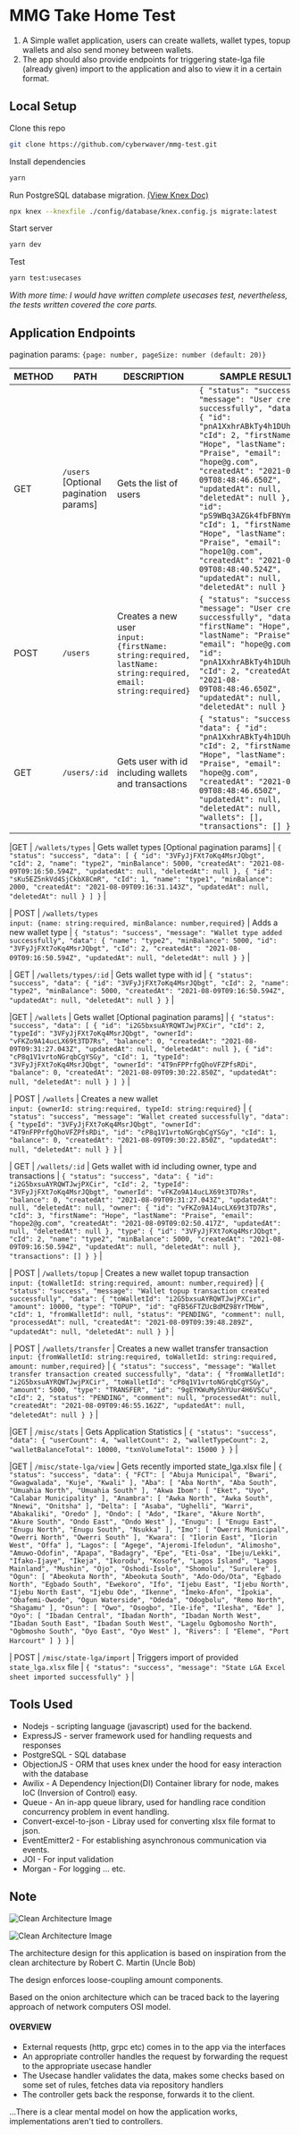 # MMG Take Home Test

1. A Simple wallet application, users can create wallets, wallet types, topup wallets and also send money between wallets.
2. The app should also provide endpoints for triggering state-lga file (already given) import to the application and also to view it in a certain format.

## Local Setup

Clone this repo

```bash
git clone https://github.com/cyberwaver/mmg-test.git
```

Install dependencies

```bash
yarn
```

Run PostgreSQL database migration. [(View Knex Doc)](http://knexjs.org/)

```bash
npx knex --knexfile ./config/database/knex.config.js migrate:latest
```

Start server

```bash
yarn dev
```

Test

```bash
yarn test:usecases
```

_With more time: I would have written complete usecases test, nevertheless, the tests written covered the core parts._

## Application Endpoints

pagination params: `{page: number, pageSize: number (default: 20)}`

| METHOD | PATH                                  | DESCRIPTION                                                                                                       | SAMPLE RESULT                                                                                                                                                                                                                                                                                                                                                                                                                                                                |
| ------ | ------------------------------------- | ----------------------------------------------------------------------------------------------------------------- | ---------------------------------------------------------------------------------------------------------------------------------------------------------------------------------------------------------------------------------------------------------------------------------------------------------------------------------------------------------------------------------------------------------------------------------------------------------------------------- |
| GET    | `/users` [Optional pagination params] | Gets the list of users                                                                                            | `{ "status": "success", "message": "User created successfully", "data": [ { "id": "pnA1XxhrABkTy4h1DUhEpA", "cId": 2, "firstName": "Hope", "lastName": "Praise", "email": "hope@g.com", "createdAt": "2021-08-09T08:48:46.650Z", "updatedAt": null, "deletedAt": null }, { "id": "pS9WBq3AZGk4fbFBNYmshU", "cId": 1, "firstName": "Hope", "lastName": "Praise", "email": "hope1@g.com", "createdAt": "2021-08-09T08:48:40.524Z", "updatedAt": null, "deletedAt": null } ] }` |
| POST   | `/users`                              | Creates a new user <br/> `input: {firstName: string:required, lastName: string:required, email: string:required}` | `{ "status": "success", "message": "User created successfully", "data": { "firstName": "Hope", "lastName": "Praise", "email": "hope@g.com", "id": "pnA1XxhrABkTy4h1DUhEpA", "cId": 2, "createdAt": "2021-08-09T08:48:46.650Z", "updatedAt": null, "deletedAt": null } }`                                                                                                                                                                                                     |
| GET    | `/users/:id`                          | Gets user with id including wallets and transactions                                                              | `{ "status": "success", "data": { "id": "pnA1XxhrABkTy4h1DUhEpA", "cId": 2, "firstName": "Hope", "lastName": "Praise", "email": "hope@g.com", "createdAt": "2021-08-09T08:48:46.650Z", "updatedAt": null, "deletedAt": null, "wallets": [], "transactions": [] } }`                                                                                                                                                                                                          |

|GET | `/wallets/types` | Gets wallet types [Optional pagination params] | `{ "status": "success", "data": [ { "id": "3VFyJjFXt7oKq4MsrJQbgt", "cId": 2, "name": "type2", "minBalance": 5000, "createdAt": "2021-08-09T09:16:50.594Z", "updatedAt": null, "deletedAt": null }, { "id": "sKu5EZ5nkVd4SjCkbX8CmR", "cId": 1, "name": "type1", "minBalance": 2000, "createdAt": "2021-08-09T09:16:31.143Z", "updatedAt": null, "deletedAt": null } ] }` |

| POST | `/wallets/types` <br/> `input: {name: string:required, minBalance: number,required}` | Adds a new wallet type | `{ "status": "success", "message": "Wallet type added successfully", "data": { "name": "type2", "minBalance": 5000, "id": "3VFyJjFXt7oKq4MsrJQbgt", "cId": 2, "createdAt": "2021-08-09T09:16:50.594Z", "updatedAt": null, "deletedAt": null } }` |

| GET | `/wallets/types/:id` | Gets wallet type with id | `{ "status": "success", "data": { "id": "3VFyJjFXt7oKq4MsrJQbgt", "cId": 2, "name": "type2", "minBalance": 5000, "createdAt": "2021-08-09T09:16:50.594Z", "updatedAt": null, "deletedAt": null } }` |

|GET | `/wallets` | Gets wallet [Optional pagination params] | `{ "status": "success", "data": [ { "id": "i2G5bxsuAYRQWTJwjPXCir", "cId": 2, "typeId": "3VFyJjFXt7oKq4MsrJQbgt", "ownerId": "vFKZo9A14ucLX69t3TD7Rs", "balance": 0, "createdAt": "2021-08-09T09:31:27.043Z", "updatedAt": null, "deletedAt": null }, { "id": "cP8q1V1vrtoNGrqbCgYSGy", "cId": 1, "typeId": "3VFyJjFXt7oKq4MsrJQbgt", "ownerId": "4T9nFPPrfgQhoVFZPfsRDi", "balance": 0, "createdAt": "2021-08-09T09:30:22.850Z", "updatedAt": null, "deletedAt": null } ] }` |

| POST | `/wallets` | Creates a new wallet <br/> `input: {ownerId: string:required, typeId: string:required}` | `{ "status": "success", "message": "Wallet created successfully", "data": { "typeId": "3VFyJjFXt7oKq4MsrJQbgt", "ownerId": "4T9nFPPrfgQhoVFZPfsRDi", "id": "cP8q1V1vrtoNGrqbCgYSGy", "cId": 1, "balance": 0, "createdAt": "2021-08-09T09:30:22.850Z", "updatedAt": null, "deletedAt": null } }` |

| GET | `/wallets/:id` | Gets wallet with id including owner, type and transactions | `{ "status": "success", "data": { "id": "i2G5bxsuAYRQWTJwjPXCir", "cId": 2, "typeId": "3VFyJjFXt7oKq4MsrJQbgt", "ownerId": "vFKZo9A14ucLX69t3TD7Rs", "balance": 0, "createdAt": "2021-08-09T09:31:27.043Z", "updatedAt": null, "deletedAt": null, "owner": { "id": "vFKZo9A14ucLX69t3TD7Rs", "cId": 3, "firstName": "Hope", "lastName": "Praise", "email": "hope2@g.com", "createdAt": "2021-08-09T09:02:50.417Z", "updatedAt": null, "deletedAt": null }, "type": { "id": "3VFyJjFXt7oKq4MsrJQbgt", "cId": 2, "name": "type2", "minBalance": 5000, "createdAt": "2021-08-09T09:16:50.594Z", "updatedAt": null, "deletedAt": null }, "transactions": [] } }` |

| POST | `/wallets/topup` | Creates a new wallet topup transaction <br/> `input: {toWalletId: string:required, amount: number,required}` | `{ "status": "success", "message": "Wallet topup transaction created successfully", "data": { "toWalletId": "i2G5bxsuAYRQWTJwjPXCir", "amount": 10000, "type": "TOPUP", "id": "qFB56FTZUcBdMZ98YrTMbW", "cId": 1, "fromWalletId": null, "status": "PENDING", "comment": null, "processedAt": null, "createdAt": "2021-08-09T09:39:48.289Z", "updatedAt": null, "deletedAt": null } }` |

| POST | `/wallets/transfer` | Creates a new wallet transfer transaction <br/> `input: {fromWalletId: string:required, toWalletId: string:required, amount: number,required}` | `{ "status": "success", "message": "Wallet transfer transaction created successfully", "data": { "fromWalletId": "i2G5bxsuAYRQWTJwjPXCir", "toWalletId": "cP8q1V1vrtoNGrqbCgYSGy", "amount": 5000, "type": "TRANSFER", "id": "9gEYKWuMyShYUur4H6VSCu", "cId": 2, "status": "PENDING", "comment": null, "processedAt": null, "createdAt": "2021-08-09T09:46:55.162Z", "updatedAt": null, "deletedAt": null } }` |

|GET | `/misc/stats` | Gets Application Statistics | `{ "status": "success", "data": { "userCount": 4, "walletCount": 2, "walletTypeCount": 2, "walletBalanceTotal": 10000, "txnVolumeTotal": 15000 } }` |

|GET | `/misc/state-lga/view` | Gets recently imported state_lga.xlsx file | `{ "status": "success", "data": { "FCT": [ "Abuja Municipal", "Bwari", "Gwagwalada", "Kuje", "Kwali" ], "Aba": [ "Aba North", "Aba South", "Umuahia North", "Umuahia South" ], "Akwa Ibom": [ "Eket", "Uyo", "Calabar Municipality" ], "Anambra": [ "Awka North", "Awka South", "Nnewi", "Onitsha" ], "Delta": [ "Asaba", "Ughelli", "Warri", "Abakaliki", "Oredo" ], "Ondo": [ "Ado", "Ikare", "Akure North", "Akure South", "Ondo East", "Ondo West" ], "Enugu": [ "Enugu East", "Enugu North", "Enugu South", "Nsukka" ], "Imo": [ "Owerri Municipal", "Owerri North", "Owerri South" ], "Kwara": [ "Ilorin East", "Ilorin West", "Offa" ], "Lagos": [ "Agege", "Ajeromi-Ifelodun", "Alimosho", "Amuwo-Odofin", "Apapa", "Badagry", "Epe", "Eti-Osa", "Ibeju/Lekki", "Ifako-Ijaye", "Ikeja", "Ikorodu", "Kosofe", "Lagos Island", "Lagos Mainland", "Mushin", "Ojo", "Oshodi-Isolo", "Shomolu", "Surulere" ], "Ogun": [ "Abeokuta North", "Abeokuta South", "Ado-Odo/Ota", "Egbado North", "Egbado South", "Ewekoro", "Ifo", "Ijebu East", "Ijebu North", "Ijebu North East", "Ijebu Ode", "Ikenne", "Imeko-Afon", "Ipokia", "Obafemi-Owode", "Ogun Waterside", "Odeda", "Odogbolu", "Remo North", "Shagamu" ], "Osun": [ "Owo", "Osogbo", "Ile-ife", "Ilesha", "Ede" ], "Oyo": [ "Ibadan Central", "Ibadan North", "Ibadan North West", "Ibadan South East", "Ibadan South West", "Lagelu Ogbomosho North", "Ogbmosho South", "Oyo East", "Oyo West" ], "Rivers": [ "Eleme", "Port Harcourt" ] } }` |

| POST | `/misc/state-lga/import` | Triggers import of provided `state_lga.xlsx` file | `{ "status": "success", "message": "State LGA Excel sheet imported successfully" }` |

## Tools Used

- Nodejs - scripting language (javascript) used for the backend.
- ExpressJS - server framework used for handling requests and responses
- PostgreSQL - SQL database
- ObjectionJS - ORM that uses knex under the hood for easy interaction with the database
- Awilix - A Dependency Injection(DI) Container library for node, makes IoC (Inversion of Control) easy.
- Queue - An in-app queue library, used for handling race condition concurrency problem in event handling.
- Convert-excel-to-json - Libray used for converting xlsx file format to json.
- EventEmitter2 - For establishing asynchronous communication via events.
- JOI - For input validation
- Morgan - For logging
  ... etc.

## Note

![Clean Architecture Image](/assets/clean-architecture-1.jpeg)

![Clean Architecture Image](/assets/clean-architecture-2.jpeg)

The architecture design for this application is based on inspiration from the clean architecture by Robert C. Martin (Uncle Bob)

The design enforces loose-coupling amount components.

Based on the onion architecture which can be traced back to the layering approach of network computers OSI model.

#### OVERVIEW

- External requests (http, grpc etc) comes in to the app via the interfaces
- An appropriate controller handles the request by forwarding the request to the appropriate usecase handler
- The Usecase handler validates the data, makes some checks based on some set of rules, fetches data via repository handlers
- The controller gets back the response, forwards it to the client.

...There is a clear mental model on how the application works, implementations aren't tied to controllers.
